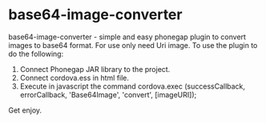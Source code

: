 base64-image-converter
======================

base64-image-converter - simple and easy phonegap plugin to convert images to base64 format. For use only need Uri image.
To use the plugin to do the following:
1. Connect Phonegap JAR library to the project.
2. Connect cordova.ess in html file.
3. Execute in javascript the command
cordova.exec (successCallback, errorCallback, 'Base64Image', 'convert', [imageURI]);

Get enjoy.